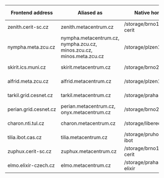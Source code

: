 
| Frontend address        | Aliased as             | Native home            | OS         | Physically located in    | 
|-------------------------|------------------------|------------------------|------------|-----------|
| zenith.cerit-sc.cz   	  | zenith.metacentrum.cz  | /storage/brno12-cerit  | Debian 12  | Brno      | 
| nympha.meta.zcu.cz 	  | nympha.metacentrum.cz,<br/> nympha.zcu.cz,<br/> minos.zcu.cz,<br/> minos.meta.zcu.cz | /storage/plzen1        | Debian 12  | Plzen     | 
| skirit.ics.muni.cz 	  | skirit.metacentrum.cz  | /storage/brno2	    | Debian 11  | Brno      | 
| alfrid.meta.zcu.cz 	  | alfrid.metacentrum.cz  | /storage/plzen1        | Debian 11  | Plzen     | 
| tarkil.grid.cesnet.cz   | tarkil.metacentrum.cz  | /storage/praha1        | Debian 11  | Praha     | 
| perian.grid.cesnet.cz   | perian.metacentrum.cz,<br/>onyx.metacentrum.cz | /storage/brno2         | Debian 11  | Brno	     | 
| charon.nti.tul.cz 	  | charon.metacentrum.cz  | /storage/liberec3-tul  | Debian 11  | Liberec   | 
| tilia.ibot.cas.cz       | tilia.metacentrum.cz   | /storage/pruhonice1-ibot | Debian 12 | Pruhonice |
| zuphux.cerit-sc.cz 	  | zuphux.metacentrum.cz  | /storage/brno12-cerit  | CentOS 7.9 | Brno	     | 
| elmo.elixir-czech.cz 	  | elmo.metacentrum.cz    | /storage/praha5-elixir | Debian 11  | Praha     | 


